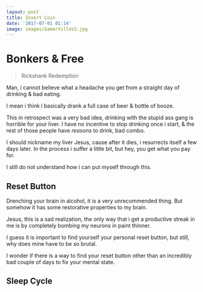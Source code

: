 ```yaml
---
layout: post
title: Insert Coin
date: '2017-07-01 01:14'
image: images/GamerVilleV2.jpg
---
```


# Bonkers & Free

> Rickshank Redemption

Man, i cannot believe what a headache you get from a straight day of drinking & bad eating.

I mean i think i basically drank a full case of beer & bottle of booze.

This in retrospect was a very bad idea, drinking with the stupid ass gang is horrible for your liver. I have no incentive to stop drinking once i start, & the rest of those people have *reasons* to drink, bad combo.

I should nickname my liver Jesus, cause after it dies, i resurrects itself a few days later. In the process i suffer a little bit, but hey, you get what you pay for.

I still do not understand how i can put myself through this.

## Reset Button

Drenching your brain in alcohol, it is a very unrecommended thing. But somehow it has some restorative properties to my brain.

Jesus, this is a sad realization, the only way that i get a productive streak in me is by completely bombing my neurons in paint thinner.

I guess it is important to find yourself your personal reset button, but still, why does mine have to be so brutal.

I wonder if there is a way to find your reset button other than an incredibly bad couple of days to fix your mental state.

## Sleep Cycle
